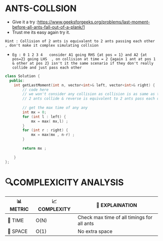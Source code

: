 # ANTS-COLLSION

- Give it a try :https://www.geeksforgeeks.org/problems/last-moment-before-all-ants-fall-out-of-a-plank/1
- Trust me its easy again try it.

`Hint : Collision of 2 ants is equivalent to 2 ants passing each other , don't make it complex simulating collsion`
- `Eg : 0 1 2 3 4   consider A1 going RHS {at pos = 1} and A2 {at pos=2} going LHS  , on collision at time = 2 {again 1 ant at pos 1 & other at pos 2} isn't it the same scenario if they don't really collide and just pass each other`

```cpp
class Solution {
  public:
    int getLastMoment(int n, vector<int>& left, vector<int>& right) {
        // code here
        // we won't consider any collision as collision is as same as the 
        // 2 ants collide & reverse is equivalent to 2 ants pass each other
        
        // get the max time of any any 
        int mx = 0;
        for (int l : left) {
            mx = max( mx,l) ;
        }
        for (int r : right) {
            mx = max(mx , n-r) ;
        }
        
        return mx ;
        
    }
};
```


# 🔍COMPLEXICITY ANALYSIS

| 📊 METRIC  | 📈 COMPLEXITY	  |  🧩 EXPLAINATION |
|-----------|-------------|------------|
| 🧭 TIME  |  O(N)           |       Check max time of all timings  for all ants   |
| 🧠 SPACE |  O(1)          |    No extra space |
